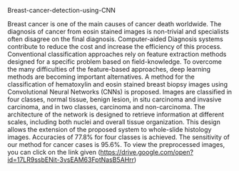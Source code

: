 Breast-cancer-detection-using-CNN

Breast cancer is one of the main causes of cancer death worldwide. The diagnosis of cancer from eosin stained images is non-trivial and specialists often disagree on the final diagnosis. Computer-aided Diagnosis systems contribute to reduce the cost and increase the efficiency of this process. Conventional classification approaches rely on feature extraction methods designed for a specific problem based on field-knowledge. To overcome the many difficulties of the feature-based approaches, deep learning methods are becoming important alternatives. A method for the classification of hematoxylin and eosin stained breast biopsy images using Convolutional Neural Networks (CNNs) is proposed. Images are classified in four classes, normal tissue, benign lesion, in situ carcinoma and invasive carcinoma, and in two classes, carcinoma and non-carcinoma. The architecture of the network is designed to retrieve information at different scales, including both nuclei and overall tissue organization. This design allows the extension of the proposed system to whole-slide histology images. Accuracies of 77.8% for four classes is achieved. The sensitivity of our method for cancer cases is 95.6%.
To view the preprocessed images, you can click on the link given (https://drive.google.com/open?id=17LR9ssbENit-3vsEAM63FptNasB5AHrr)
